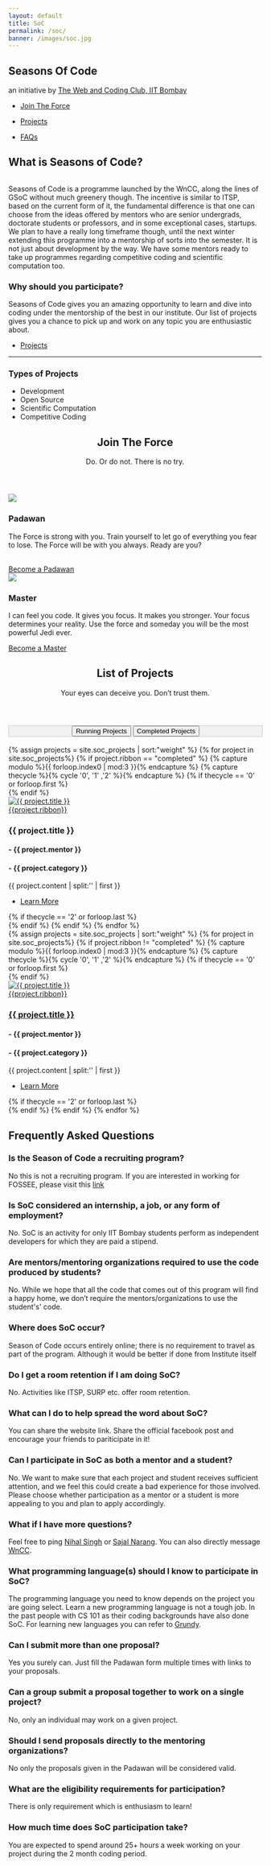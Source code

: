 ```yaml
---
layout: default
title: SoC
permalink: /soc/
banner: /images/soc.jpg
---
```


<head>
	<style>
    div.tab {
    float : center;
    align-content: :center;
    width: 100%;
    overflow: hidden;
    border: 1px solid #ccc;
    background-color: #f1f1f1;
}

/* Style the buttons inside the tab */
div.tab button {
    background-color: inherit;
    float: center;
    border: none;
    outline: none;
    cursor: pointer;
    padding: 14px 14%;	
    transition: 0.3s;
    font-size: 25px;
}

/* Change background color of buttons on hover */
div.tab button:hover {
    background-color: #ddd;
}

/* Create an active/current tablink class */
div.tab button.active {
    background-color: #ccc;
}


    .tabcontent {

    display: none;
    padding: 6px 12px;
    border: 1px solid #ccc;
    border-top: none;
}

</style>
</head>

<!-- Banner -->
<section id="banner" style="background-image:url({{ page.banner | prepend: site.baseurl }})">
    <div class="inner">
        <h2>Seasons Of Code</h2>
        <p> an initiative by <a href="https://stab-iitb.org/wncc">The Web and Coding Club, IIT Bombay</a></p>
        <ul class="actions">
            <li><a href="#one" class="button big special">Join The Force</a></li>
        </ul>
        <ul class="actions">
            <li><a href="#two" class="button big special">Projects</a></li>
        </ul>
        <ul class = "actions">
        	<li><a href = "#four" class="button big special">FAQs</a></li>
        </ul>
    </div>
</section>

<!-- Three -->
<section id="three" class="wrapper style1">
	<div class="container">
		<div class="row">
			<div class="8u">
				<section>
					<h2>What is Seasons of Code?</h2>
					<a href="#" class="image fit"><img src="{{ '/images/coding.jpg' | prepend: site.baseurl }}" alt="" /></a>
					<p>Seasons of Code is a programme launched by the WnCC, along the lines of GSoC without much greenery though. The incentive is similar to ITSP, based on the current form of it, the fundamental difference is that one can choose from the ideas offered by mentors who are senior undergrads, doctorate students or professors, and in some exceptional cases, startups. We plan to have a really long timeframe though, until the next winter extending this programme into a mentorship of sorts into the semester. It is not just about development by the way. We have some mentors ready to take up programmes regarding competitive coding and scientific computation too.
					</p>
				</section>
			</div>
			<div class="4u">
				<section>
					<h3>Why should you participate?</h3>
					<p>Seasons of Code gives you an amazing opportunity to learn and dive into coding under the mentorship of the best in our institute. Our list of projects gives you a chance to pick up and work on any topic you are enthusiastic about.</p>
					<ul class="actions">
						<li><a href="#two" class="button alt">Projects</a></li>
					</ul>
				</section>
				<hr />
				<section>
					<h3>Types of Projects</h3>
					<ul>
						<li>Development</li>
						<li>Open Source</li>
						<li>Scientific Computation</li>
						<li>Competitive Coding</li>
					</ul>
				</section>
			</div>
		</div>
	</div>
</section>	

<section id="one" class="wrapper style2">
	<header class="major">
		<h2>Join The Force</h2>
		<p>Do. Or do not. There is no try.</p>
	</header>
	<div class="container">
		<div class="row">
			<div class="6u">
				<section class="special box">
					<img class="icon major" src="{{ '/svg/light-siber-one.svg' | prepend: site.baseurl }}" />
					<h3>Padawan</h3>
					<p>The Force is strong with you. Train yourself to let go of everything you fear to lose. The Force will be with you always. Ready are you?</p><br>
					<a target = "_balnk" href="https://docs.google.com/forms/d/e/1FAIpQLSc5ZqQvIgxVK-Tf-uWEKcyCg2BrDM0Iu4QVj5RzoP6Y5TZtNA/viewform" class="button big special">Become a Padawan</a>
				</section>
			</div>
			<div class="6u">
				<section class="special box">
					<img class="icon major" src="{{ '/svg/light-siber.svg' | prepend: site.baseurl }}" />
					<h3>Master</h3>
					<p>I can feel you code. It gives you focus. It makes you stronger. Your focus determines your reality. Use the force and someday you will be the most powerful Jedi ever.</p>
					<a target = "_blank" href="https://docs.google.com/forms/d/e/1FAIpQLSd57osi_wuufUt9caLo5q3QFXNzjXBhcuaKtj2RTK5OG5JFfw/viewform" class="button big special">Become a Master</a>
				</section>
			</div>
		</div>
	</div>
</section>
			
<!-- Two -->
<section id="two" class="wrapper style1">
	<header class="major">
		<h2>List of Projects</h2>
		<p>Your eyes can deceive you. Don’t trust them.</p>
	</header>

<div class="tab" style="text-align : center">
  <button class="tablinks" onclick="openType(event, 'running')" id="defaultOpen">Running Projects</button>
  <button class="tablinks" onclick="openType(event, 'completed')">Completed Projects</button>
</div>
<br/>

<div id="completed" class="tabcontent">
<div class="container">
		{% assign projects = site.soc_projects | sort:"weight"  %}
            {% for project in site.soc_projects%}
            {% if project.ribbon == "completed" %}
            {% capture modulo %}{{ forloop.index0 | mod:3 }}{% endcapture %}
            {% capture thecycle %}{% cycle '0', '1' ,'2' %}{% endcapture %}
            <!-- Creating a new row after every three elements -->
            {% if thecycle == '0' or forloop.first %}
            	<div class="row">
            {% endif %}
				<div class="4u">
					<section class="special">
						<a href="{{ project.url | prepend: site.baseurl }}" class="image fit">
                            <img src="{{ project.image | prepend: site.baseurl }}" alt="{{ project.title }}" />
                            <!-- {% if page.ribbon != '' %} -->
                            <div class = "ribbon {{project.ribbon}}"><span>{{project.ribbon}}</span></div>
                            <!-- {% endif %} -->
                        </a>
						<h3>{{ project.title }}</h3>
						<h4>- {{ project.mentor }}</h4>
						<h4>- {{ project.category }}</h4>
						<p>{{ project.content | split:'<!--break-->' | first }}</p>
						<ul class="actions">
							<li><a href="{{ project.url | prepend: site.baseurl}}" class="button alt">Learn More</a></li>
						</ul>
					</section>
				</div>
			{% if thecycle == '2' or forloop.last %}
    			</div>
			{% endif %}
			{% endif %}
            {% endfor %}
		<div style="text-align: center;">
		<!-- <a href="#" class="button big special">View All Projects</a> -->
		</div>
	</div>
</div>

<div id="running" class="tabcontent">
<div class="container">
		{% assign projects = site.soc_projects | sort:"weight"  %}
            {% for project in site.soc_projects%}
            {% if project.ribbon != "completed" %}
            {% capture modulo %}{{ forloop.index0 | mod:3 }}{% endcapture %}
            {% capture thecycle %}{% cycle '0', '1' ,'2' %}{% endcapture %}
            <!-- Creating a new row after every three elements -->
            {% if thecycle == '0' or forloop.first %}
            	<div class="row">
            {% endif %}
				<div class="4u">
					<section class="special">
						<a href="{{ project.url | prepend: site.baseurl }}" class="image fit">
                            <img src="{{ project.image | prepend: site.baseurl }}" alt="{{ project.title }}" />
                            <!-- {% if page.ribbon != '' %} -->
                            <div class = "ribbon {{project.ribbon}}"><span>{{project.ribbon}}</span></div>
                            <!-- {% endif %} -->
                        </a>
                        <a href="{{ project.url | prepend: site.baseurl }}" class="image fit">
						<h3>{{ project.title }}</h3>
						</a>
						<h4>- {{ project.mentor }}</h4>
						<h4>- {{ project.category }}</h4>
						<p>{{ project.content | split:'<!--break-->' | first }}</p>
						<ul class="actions">
							<li><a href="{{ project.url | prepend: site.baseurl}}" class="button alt">Learn More</a></li>
						</ul>
					</section>
				</div>
			{% if thecycle == '2' or forloop.last %}
    			</div>
			{% endif %}
			{% endif %}
            {% endfor %}
		<div style="text-align: center;">
		<!-- <a href="#" class="button big special">View All Projects</a> -->
		</div>
	</div>
</div>

<section id="four" class="wrapper style1">
	<div class = "4u">
		<h2>Frequently Asked Questions</h2>
		<section id = "Is the Season of Code(SoC) a recruiting program?">
			<h3>Is the Season of Code a recruiting program?</h3>
			<p>No this is not a recruiting program. If you are interested in working for FOSSEE, please visit this <a href="http://fossee.in/jobs">link</a></p>
		</section>

<section id = "Is SoC considered an internship, a job, or any form of employment?">
			<h3>Is SoC considered an internship, a job, or any form of employment?</h3>
			<p>No. SoC is an activity for only IIT Bombay students perform as independent developers for which they are paid a stipend.
			</p>
		</section>

<section id = "Are mentoring organizations required to use the code produced by students?">
			<h3>Are mentors/mentoring organizations required to use the code produced by students?</h3>
			<p>No. While we hope that all the code that comes out of this program will find a happy home, we don’t require the mentors/organizations to use the student's' code.
			</p>
		</section>

<section id = "Where does SoC occur?">
			<h3>Where does SoC occur?</h3>
			<p>Season of Code occurs entirely online; there is no requirement to travel as part of the program. Although it would be better if done from Institute itself
			</p>
		</section>

<section id = "Do I get a room retention if I am doing SoC">
			<h3>Do I get a room retention if I am doing SoC?</h3>
			<p>No. Activities like ITSP, SURP etc. offer room retention.</p>
		</section>

<section id = "What can I do to help spread the word about GSoC?">
			<h3>What can I do to help spread the word about SoC?</h3>
			<p>You can share the website link. Share the official facebook post and encourage your friends to pariticipate in it!
			</p>
		</section>

<section id = "Can I participate in SoC as both a mentor and a student?">
			<h3>Can I participate in SoC as both a mentor and a student?</h3>
			<p>No. We want to make sure that each project and student receives sufficient attention, and we feel this could create a bad experience for those involved. Please choose whether participation as a mentor or a student is more appealing to you and plan to apply accordingly.
			</p>
		</section>

<section id = "What if I have more questions?">
			<h3>What if I have more questions?</h3>
			<p>Feel free to ping <a href = "https://www.facebook.com/nihal111">Nihal Singh</a> or <a href = "https://www.facebook.com/sajalnarang">Sajal Narang</a>. You can also directly message <a href="https://www.facebook.com/wncc.iitb/">WnCC</a>.
			</p>
		</section>

<section id = "What programming language(s) should I know to participate in SoC?">
			<h3>What programming language(s) should I know to participate in SoC?</h3>
			<p>The programming language you need to know depends on the project you are going select. Learn a new programming language is not a tough job. In the past people with CS 101 as their coding backgrounds have also done SoC. For learning new languages you can refer to <a href = "http://wncc-iitb.org/wiki/index.php/The_Web_and_Coding_Club">Grundy</a>.
			</p>
		</section>

<section id = "Can I submit more than one proposal?">
			<h3>Can I submit more than one proposal?</h3>
			<p>Yes you surely can. Just fill the Padawan form multiple times with links to your proposals.
			</p>	
		</section>

<section id = "Can a group submit a proposal together to work on a single project?">
			<h3>Can a group submit a proposal together to work on a single project?</h3>
			<p>No, only an individual may work on a given project.
			</p>
		</section>

<section id = "Should I send proposals directly to the mentoring organizations?">
			<h3>Should I send proposals directly to the mentoring organizations?</h3>
			<p>No only the proposals given in the Padawan will be considered valid.
			</p>
		</section>

<section id = "What are the eligibility requirements for participation?">
			<h3>What are the eligibility requirements for participation?</h3>
			<p>There is only requirement which is enthusiasm to learn!
			</p>
		</section>

<section id = "How much time does SoC participation take?">
			<h3>How much time does SoC participation take?</h3>
			<p>You are expected to spend around 25+ hours a week working on your project during the 2 month coding period.
			</p>
		</section>
</section>

<script>
function openType(evt, cityName) {
    var i, tabcontent, tablinks;
    tabcontent = document.getElementsByClassName("tabcontent");
    for (i = 0; i < tabcontent.length; i++) {
        tabcontent[i].style.display = "none";
    }
    tablinks = document.getElementsByClassName("tablinks");
    for (i = 0; i < tablinks.length; i++) {
        tablinks[i].className = tablinks[i].className.replace(" active", "");
    }
    document.getElementById(cityName).style.display = "block";
    evt.currentTarget.className += " active";
}

document.getElementById("defaultOpen").click();

</script>			
